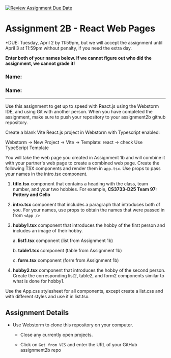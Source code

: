 [![Review Assignment Due Date](https://classroom.github.com/assets/deadline-readme-button-22041afd0340ce965d47ae6ef1cefeee28c7c493a6346c4f15d667ab976d596c.svg)](https://classroom.github.com/a/JNHhdQGs)

# Assignment 2B - React Web Pages

\*DUE: Tuesday, April 2 by 11:59pm, but we will accept the assignment until April 3 at 11:59pm without penalty, if you need the extra day.

**Enter both of your names below. If we cannot figure out who did the assignment, we cannot grade it!**

### Name:

### Name:

---

Use this assignment to get up to speed with React.js using the Webstorm IDE, and using Git with another person. When you have completed the assignment, make sure to push your repository to your assignment2b github repository.

Create a blank Vite React.js project in Webstorm with Typescript enabled:

Webstorm -> New Project -> Vite -> Template: react -> check Use TypeScript Template

You will take the web page you created in Assignment 1b and will combine it with your partner's web page to create a combined web page. Create the following TSX components and render them in `app.tsx`. Use props to pass your names in the intro.tsx component.

1. **title.tsx** component that contains a heading with the class, team number, and your two hobbies. For example, **CS3733-D25 Team 97: Pottery and Cello**

2. **intro.tsx** component that includes a paragraph that introduces both of you. For your names, use props to obtain the names that were passed in from `<App />`

3. **hobby1.tsx** component that introduces the hobby of the first person and includes an image of their hobby.

   a. **list1.tsx** component (list from Assignment 1b)

   b. **table1.tsx** component (table from Assignment 1b)

   c. **form.tsx** component (form from Assignment 1b)

4. **hobby2.tsx** component that introduces the hobby of the second person. Create the corresponding list2, table2, and form2 components similar to what is done for hobby1.

Use the App.css stylesheet for all components, except create a list.css and with different styles and use it in list.tsx.

## Assignment Details

- Use Webstorm to clone this repository on your computer.

  - Close any currently open projects.

  - Click on `Get from VCS` and enter the URL of your GitHub assignment2b repo
